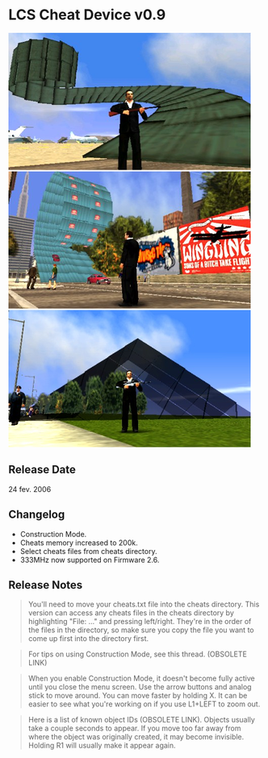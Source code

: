 # LCS Cheat Device v0.9

![1 CD v0.9](<../../../Pictures/VettesLoop.jpg>)
![2 CD v0.9](<../../../Pictures/ParkLoop1.jpg>)
![3 CD v0.9](<../../../Pictures/Pyramid.jpg>)

## Release Date
24 fev. 2006

## Changelog
 - Construction Mode.
 - Cheats memory increased to 200k.
 - Select cheats files from cheats directory.
 - 333MHz now supported on Firmware 2.6.
 
## Release Notes
> You'll need to move your cheats.txt file into the cheats directory. This version can access any cheats files in the cheats directory by highlighting "File: ..." and pressing left/right. They're in the order of the files in the directory, so make sure you copy the file you want to come up first into the directory first.

> For tips on using Construction Mode, see this thread. (OBSOLETE LINK)

> When you enable Construction Mode, it doesn't become fully active until you close the menu screen. Use the arrow buttons and analog stick to move around. You can move faster by holding X. It can be easier to see what you're working on if you use L1+LEFT to zoom out.

> Here is a list of known object IDs (OBSOLETE LINK). Objects usually take a couple seconds to appear. If you move too far away from where the object was originally created, it may become invisible. Holding R1 will usually make it appear again.